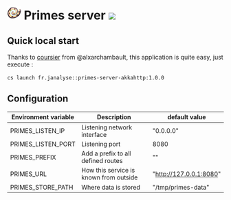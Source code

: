 # ![](images/logo-base-32.png) Primes server [![][PrimesServerAkkaMvnImg]][PrimesServerAkkaMvnLnk]

## Quick local start

Thanks to [coursier][cs] from @alxarchambault,
this application is quite easy, just execute :
```
cs launch fr.janalyse::primes-server-akkahttp:1.0.0
```

## Configuration

| Environment variable | Description                                    | default value
| -------------------- | ---------------------------------------------- | -----------------
| PRIMES_LISTEN_IP     | Listening network interface                    | "0.0.0.0"
| PRIMES_LISTEN_PORT   | Listening port                                 | 8080
| PRIMES_PREFIX        | Add a prefix to all defined routes             | ""
| PRIMES_URL           | How this service is known from outside         | "http://127.0.0.1:8080"
| PRIMES_STORE_PATH    | Where data is stored                           | "/tmp/primes-data"


[cs]: https://get-coursier.io/

[deployed]:   https://mapland.fr/primes
[primes-lib]:  https://github.com/dacr/primes
[akka-http]:  https://doc.akka.io/docs/akka-http/current/index.html

[PrimesServerAkka]:       https://github.com/dacr/primes-server-akkahttp
[PrimesServerAkkaMvnImg]: https://img.shields.io/maven-central/v/fr.janalyse/primes-server-akkahttp_2.13.svg
[PrimesServerAkkaMvnLnk]: https://search.maven.org/#search%7Cga%7C1%7Cfr.janalyse.primes-server-akkahttp
